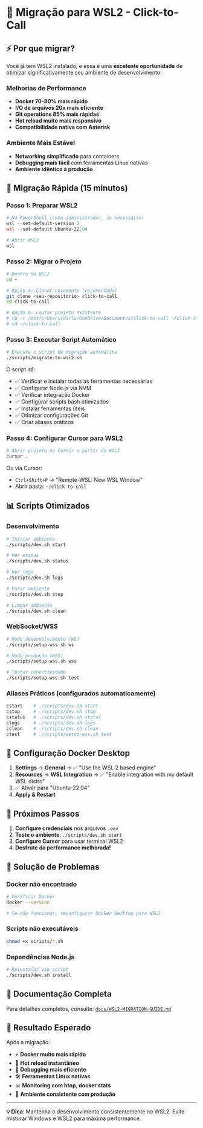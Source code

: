 # 🚀 Migração para WSL2 - Click-to-Call

## ⚡ Por que migrar?

Você já tem WSL2 instalado, e essa é uma **excelente oportunidade** de otimizar significativamente seu ambiente de desenvolvimento:

### Melhorias de Performance
- **Docker 70-80% mais rápido**
- **I/O de arquivos 20x mais eficiente**
- **Git operations 85% mais rápidas**
- **Hot reload muito mais responsivo**
- **Compatibilidade nativa com Asterisk**

### Ambiente Mais Estável
- **Networking simplificado** para containers
- **Debugging mais fácil** com ferramentas Linux nativas
- **Ambiente idêntico à produção**

## 🎯 Migração Rápida (15 minutos)

### Passo 1: Preparar WSL2
```powershell
# No PowerShell (como administrador, se necessário)
wsl --set-default-version 2
wsl --set-default Ubuntu-22.04

# Abrir WSL2
wsl
```

### Passo 2: Migrar o Projeto
```bash
# Dentro do WSL2
cd ~

# Opção A: Clonar novamente (recomendado)
git clone <seu-repositorio> click-to-call
cd click-to-call

# Opção B: Copiar projeto existente
# cp -r /mnt/c/Users/darla/OneDrive/Documentos/click-to-call ~/click-to-call
# cd ~/click-to-call
```

### Passo 3: Executar Script Automático
```bash
# Execute o script de migração automática
./scripts/migrate-to-wsl2.sh
```

O script irá:
- ✅ Verificar e instalar todas as ferramentas necessárias
- ✅ Configurar Node.js via NVM
- ✅ Verificar integração Docker
- ✅ Configurar scripts bash otimizados
- ✅ Instalar ferramentas úteis
- ✅ Otimizar configurações Git
- ✅ Criar aliases práticos

### Passo 4: Configurar Cursor para WSL2
```bash
# Abrir projeto no Cursor a partir do WSL2
cursor .
```

Ou via Cursor:
- `Ctrl+Shift+P` → "Remote-WSL: New WSL Window"
- Abrir pasta: `~/click-to-call`

## 📊 Scripts Otimizados

### Desenvolvimento
```bash
# Iniciar ambiente
./scripts/dev.sh start

# Ver status
./scripts/dev.sh status

# Ver logs
./scripts/dev.sh logs

# Parar ambiente
./scripts/dev.sh stop

# Limpar ambiente
./scripts/dev.sh clean
```

### WebSocket/WSS
```bash
# Modo desenvolvimento (WS)
./scripts/setup-wss.sh ws

# Modo produção (WSS)
./scripts/setup-wss.sh wss

# Testar conectividade
./scripts/setup-wss.sh test
```

### Aliases Práticos (configurados automaticamente)
```bash
cstart    # ./scripts/dev.sh start
cstop     # ./scripts/dev.sh stop
cstatus   # ./scripts/dev.sh status
clogs     # ./scripts/dev.sh logs
cclean    # ./scripts/dev.sh clean
ctest     # ./scripts/setup-wss.sh test
```

## 🔧 Configuração Docker Desktop

1. **Settings** → **General** → ✅ "Use the WSL 2 based engine"
2. **Resources** → **WSL Integration** → ✅ "Enable integration with my default WSL distro"
3. ✅ Ativar para "Ubuntu-22.04"
4. **Apply & Restart**

## 📝 Próximos Passos

1. **Configure credenciais** nos arquivos `.env`
2. **Teste o ambiente**: `./scripts/dev.sh start`
3. **Configure Cursor** para usar terminal WSL2
4. **Desfrute da performance melhorada!**

## 🐛 Solução de Problemas

### Docker não encontrado
```bash
# Verificar Docker
docker --version

# Se não funcionar, reconfigurar Docker Desktop para WSL2
```

### Scripts não executáveis
```bash
chmod +x scripts/*.sh
```

### Dependências Node.js
```bash
# Reinstalar via script
./scripts/dev.sh install
```

## 📖 Documentação Completa

Para detalhes completos, consulte: [`docs/WSL2-MIGRATION-GUIDE.md`](docs/WSL2-MIGRATION-GUIDE.md)

## 🎉 Resultado Esperado

Após a migração:
- ⚡ **Docker muito mais rápido**
- 🔄 **Hot reload instantâneo**
- 🐛 **Debugging mais eficiente**
- 🛠️ **Ferramentas Linux nativas**
- 📊 **Monitoring com htop, docker stats**
- 🎯 **Ambiente consistente com produção**

---

**💡 Dica**: Mantenha o desenvolvimento consistentemente no WSL2. Evite misturar Windows e WSL2 para máxima performance. 